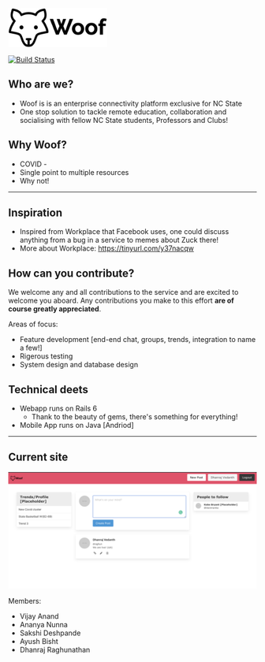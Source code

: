 

<img src="woof.png" alt="Woof!" width="200" />

[![Build Status](https://travis-ci.org/DhanrajVedanth/Woof_app.svg?branch=master)](https://travis-ci.org/DhanrajVedanth/Woof_app)

## Who are we?
- Woof is is an enterprise connectivity platform exclusive for NC State
- One stop solution to tackle remote education, collaboration and socialising with fellow NC State students, Professors and Clubs! 

## Why Woof? 
- COVID - 
- Single point to multiple resources 
- Why not! 
---

## Inspiration
- Inspired from Workplace that Facebook uses, one could discuss anything from a bug in a service to memes about Zuck there! 
- More about Workplace: https://tinyurl.com/y37nacqw 

## How can you contribute?

We welcome any and all contributions to the service and are excited to welcome you aboard. Any contributions you make to this effort **are of course greatly appreciated**.

Areas of focus: 
- Feature development [end-end chat, groups, trends, integration to name a few!]
- Rigerous testing 
- System design and database design

## Technical deets

- Webapp runs on Rails 6 
	- Thank to the beauty of gems, there's something for everything! 
- Mobile App runs on Java [Andriod]
---

## Current site

<img src="woof_site.png"/>

Members: 
 - Vijay Anand
 - Ananya Nunna 
 - Sakshi Deshpande
 - Ayush Bisht
 - Dhanraj Raghunathan
